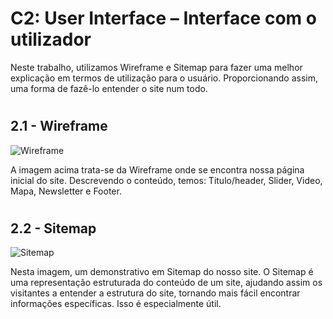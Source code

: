 # C2: User Interface – Interface com o utilizador

Neste trabalho, utilizamos Wireframe e Sitemap para fazer uma melhor explicação em termos de utilização para o usuário. Proporcionando assim, uma forma de fazê-lo entender o site num todo.

#

## 2.1 - Wireframe

<img alt="Wireframe" src="https://github.com/tiwm23tig05/tiwm23tig05/blob/main/doc/Imagens/Wireframe.png">

A imagem acima trata-se da Wireframe onde se encontra nossa página inicial do site. Descrevendo o conteúdo, temos: Titulo/header, Slider, Video, Mapa, Newsletter e Footer.

#

## 2.2 - Sitemap

<img alt="Sitemap" src="https://github.com/tiwm23tig05/tiwm23tig05/blob/main/doc/Imagens/SiteMap.png">

Nesta imagem, um demonstrativo em Sitemap do nosso site. O Sitemap é uma representação estruturada do conteúdo de um site, ajudando assim os visitantes a entender a estrutura do site, tornando mais fácil encontrar informações específicas. Isso é especialmente útil.

